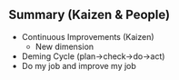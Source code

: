 ## Summary (Kaizen & People)

* Continuous Improvements (Kaizen)
  * New dimension 
* Deming Cycle (plan->check->do->act)
* Do my job and improve my job
